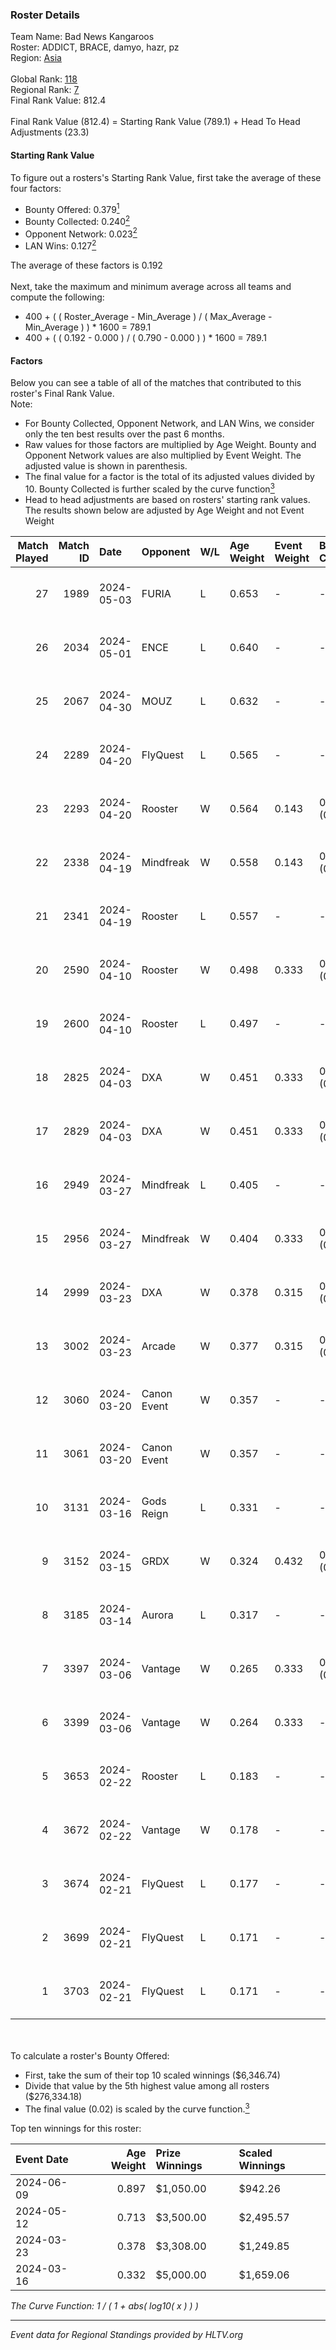 ### Roster Details<br />
Team Name: Bad News Kangaroos<br />
Roster: ADDICT, BRACE, damyo, hazr, pz<br />
Region: [Asia]( ../standings_asia.md)<br />
<br />
Global Rank: [118](../standings_global.md)<br />
Regional Rank: [7]( ../standings_asia.md)<br />
Final Rank Value:  812.4<br />
<br />
Final Rank Value (812.4) = Starting Rank Value (789.1) + Head To Head Adjustments (23.3)<br />

#### Starting Rank Value<br />
To figure out a rosters's Starting Rank Value, first take the average of these four factors:<br />
- Bounty Offered: 0.379[<sup>1</sup>](#table2)
- Bounty Collected: 0.240[<sup>2</sup>](#table1)
- Opponent Network: 0.023[<sup>2</sup>](#table1)
- LAN Wins: 0.127[<sup>2</sup>](#table1)

The average of these factors is 0.192<br />
<br />
Next, take the maximum and minimum average across all teams and compute the following:<br />
- 400 + ( ( Roster_Average - Min_Average ) / ( Max_Average - Min_Average ) ) * 1600 = 789.1
- 400 + ( ( 0.192 - 0.000 ) / ( 0.790 - 0.000 ) ) * 1600 = 789.1


#### Factors<br />
Below you can see a table of all of the matches that contributed to this roster's Final Rank Value.<br />
Note:<br />

- For Bounty Collected, Opponent Network, and LAN Wins, we consider only the ten best results over the past 6 months.
- Raw values for those factors are multiplied by Age Weight. Bounty and Opponent Network values are also multiplied by Event Weight. The adjusted value is shown in parenthesis.
- The final value for a factor is the total of its adjusted values divided by 10. Bounty Collected is further scaled by the curve function[<sup>3</sup>](#curveFunction)
- Head to head adjustments are based on rosters' starting rank values. The results shown below are adjusted by Age Weight and not Event Weight
<span id="table1"></span><br />


| Match Played | Match ID | Date       | Opponent    | W/L | Age Weight | Event Weight | Bounty Collected | Opponent Network | LAN Wins  | H2H Adj. | Roster                              |
| -: | -: | :- | :- | :- | :- | :- | :- | :- | :- | -: | :- |
|           27 |     1989 | 2024-05-03 | FURIA       | L   | 0.653      | -            | -                | -                | -         |    -0.16 | ADDICT, BRACE, damyo, hazr, pz      |
|           26 |     2034 | 2024-05-01 | ENCE        | L   | 0.640      | -            | -                | -                | -         |    -0.98 | ADDICT, BRACE, damyo, hazr, pz      |
|           25 |     2067 | 2024-04-30 | MOUZ        | L   | 0.632      | -            | -                | -                | -         |    -0.04 | ADDICT, BRACE, damyo, hazr, pz      |
|           24 |     2289 | 2024-04-20 | FlyQuest    | L   | 0.565      | -            | -                | -                | -         |    -1.39 | ADDICT, BRACE, damyo, hazr, pz      |
|           23 |     2293 | 2024-04-20 | Rooster     | W   | 0.564      | 0.143        | 0.014 (0.001)    | 0.298 (0.024)    | 0 (0.000) |     9.30 | ADDICT, BRACE, damyo, hazr, pz      |
|           22 |     2338 | 2024-04-19 | Mindfreak   | W   | 0.558      | 0.143        | 0.005 (0.000)    | 0.210 (0.017)    | 0 (0.000) |     6.50 | ADDICT, BRACE, damyo, hazr, pz      |
|           21 |     2341 | 2024-04-19 | Rooster     | L   | 0.557      | -            | -                | -                | -         |    -8.34 | ADDICT, BRACE, damyo, hazr, pz      |
|           20 |     2590 | 2024-04-10 | Rooster     | W   | 0.498      | 0.333        | 0.014 (0.002)    | 0.298 (0.049)    | 0 (0.000) |     8.23 | ADDICT, BRACE, damyo, hazr, pz      |
|           19 |     2600 | 2024-04-10 | Rooster     | L   | 0.497      | -            | -                | -                | -         |    -7.60 | ADDICT, BRACE, damyo, hazr, pz      |
|           18 |     2825 | 2024-04-03 | DXA         | W   | 0.451      | 0.333        | 0.003 (0.000)    | 0.217 (0.033)    | 0 (0.000) |     4.78 | ADDICT, BRACE, damyo, hazr, pz      |
|           17 |     2829 | 2024-04-03 | DXA         | W   | 0.451      | 0.333        | 0.003 (0.000)    | 0.217 (0.033)    | 0 (0.000) |     4.95 | ADDICT, BRACE, damyo, hazr, pz      |
|           16 |     2949 | 2024-03-27 | Mindfreak   | L   | 0.405      | -            | -                | -                | -         |    -8.63 | ADDICT, BRACE, damyo, hazr, pz      |
|           15 |     2956 | 2024-03-27 | Mindfreak   | W   | 0.404      | 0.333        | 0.005 (0.001)    | 0.067 (0.009)    | 0 (0.000) |     4.16 | ADDICT, BRACE, damyo, hazr, pz      |
|           14 |     2999 | 2024-03-23 | DXA         | W   | 0.378      | 0.315        | 0.003 (0.000)    | 0.217 (0.026)    | 1 (0.378) |     4.31 | ADDICT, BRACE, damyo, hazr, pz      |
|           13 |     3002 | 2024-03-23 | Arcade      | W   | 0.377      | 0.315        | 0.004 (0.000)    | 0.159 (0.019)    | 1 (0.377) |     4.30 | ADDICT, BRACE, damyo, hazr, pz      |
|           12 |     3060 | 2024-03-20 | Canon Event | W   | 0.357      | -            | -                | -                | 0 (0.000) |     1.89 | ADDICT, BRACE, damyo, hazr, pz      |
|           11 |     3061 | 2024-03-20 | Canon Event | W   | 0.357      | -            | -                | -                | -         |     1.92 | ADDICT, BRACE, damyo, hazr, pz      |
|           10 |     3131 | 2024-03-16 | Gods Reign  | L   | 0.331      | -            | -                | -                | -         |    -5.10 | ADDICT, BRACE, hazr, pz, yourwombat |
|            9 |     3152 | 2024-03-15 | GRDX        | W   | 0.324      | 0.432        | 0.003 (0.000)    | -                | 1 (0.324) |     2.01 | ADDICT, BRACE, hazr, pz, yourwombat |
|            8 |     3185 | 2024-03-14 | Aurora      | L   | 0.317      | -            | -                | -                | -         |    -0.11 | ADDICT, BRACE, hazr, pz, yourwombat |
|            7 |     3397 | 2024-03-06 | Vantage     | W   | 0.265      | 0.333        | 0.003 (0.000)    | 0.096 (0.008)    | -         |     2.70 | ADDICT, BRACE, damyo, hazr, pz      |
|            6 |     3399 | 2024-03-06 | Vantage     | W   | 0.264      | 0.333        | -                | 0.096 (0.008)    | -         |     2.75 | ADDICT, BRACE, damyo, hazr, pz      |
|            5 |     3653 | 2024-02-22 | Rooster     | L   | 0.183      | -            | -                | -                | -         |    -2.81 | ADDICT, BRACE, Hatz, hazr, pz       |
|            4 |     3672 | 2024-02-22 | Vantage     | W   | 0.178      | -            | -                | -                | -         |     1.88 | ADDICT, BRACE, Hatz, hazr, pz       |
|            3 |     3674 | 2024-02-21 | FlyQuest    | L   | 0.177      | -            | -                | -                | -         |    -0.41 | ADDICT, BRACE, Hatz, hazr, pz       |
|            2 |     3699 | 2024-02-21 | FlyQuest    | L   | 0.171      | -            | -                | -                | -         |    -0.40 | ADDICT, BRACE, Hatz, hazr, pz       |
|            1 |     3703 | 2024-02-21 | FlyQuest    | L   | 0.171      | -            | -                | -                | -         |    -0.40 | ADDICT, BRACE, Hatz, hazr, pz       |

<br />
<span id="table2"></span><br />
To calculate a roster's Bounty Offered:<br />

- First, take the sum of their top 10 scaled winnings ($6,346.74)
- Divide that value by the 5th highest value among all rosters ($276,334.18)
- The final value (0.02) is scaled by the curve function.[<sup>3</sup>](#curveFunction)

Top ten winnings for this roster:<br />

| Event Date | Age Weight | Prize Winnings | Scaled Winnings |
| :- | -: | :- | :- |
| 2024-06-09 |      0.897 | $1,050.00      | $942.26         |
| 2024-05-12 |      0.713 | $3,500.00      | $2,495.57       |
| 2024-03-23 |      0.378 | $3,308.00      | $1,249.85       |
| 2024-03-16 |      0.332 | $5,000.00      | $1,659.06       |


<span id="curveFunction"></span>_The Curve Function: 1 / ( 1 + abs( log10( x ) ) )_<br />

---
_Event data for Regional Standings provided by HLTV.org_<br />
